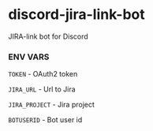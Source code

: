 # discord-jira-link-bot
JIRA-link bot for Discord

### ENV VARS

`TOKEN` - OAuth2 token

`JIRA_URL` - Url to Jira

`JIRA_PROJECT` - Jira project  

`BOTUSERID` - Bot user id